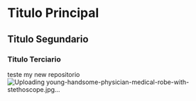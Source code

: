 # Titulo Principal
## Titulo Segundario
### Titulo Terciario

teste my new repositorio
![Uploading young-handsome-physician-medical-robe-with-stethoscope.jpg…]()
